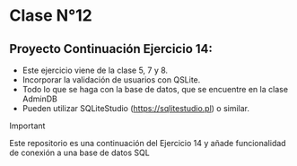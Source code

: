 # Clase N°12
## Proyecto Continuación Ejercicio 14:
- Este ejercicio viene de la clase 5, 7 y 8.
- Incorporar la validación de usuarios con QSLite.
- Todo lo que se haga con la base de datos, que se encuentre en la clase AdminDB
- Pueden utilizar SQLiteStudio (https://sqlitestudio.pl) o similar.

> [!IMPORTANT]
> Este repositorio es una continuación del Ejercicio 14 y añade funcionalidad de conexión a una base de datos SQL


